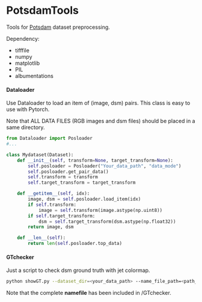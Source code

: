 # PotsdamTools
Tools for [Potsdam](<http://www2.isprs.org/commissions/comm3/wg4/2d-sem-label-potsdam.html>) dataset preprocessing.

Dependency:

- tifffile
- numpy
- matplotlib
- PIL
- albumentations

#### Dataloader

Use Dataloader to load an item of (image, dsm) pairs. This class is easy to use with Pytorch.

Note that ALL DATA FILES (RGB images and dsm files) should be placed in a same directory.

```python
from Dataloader import Posloader
#...

class Mydataset(Dataset):
    def __init__(self, transform=None, target_transform=None):
        self.posloader = Posloader("Your_data_path", "data_mode")
        self.posloader.get_pair_data()
        self.transform = transform
        self.target_transform = target_transform

    def __getitem__(self, idx):
        image, dsm = self.posloader.load_item(idx)
        if self.transform:
            image = self.transform(image.astype(np.uint8))
        if self.target_transform:
            dsm = self.target_transform(dsm.astype(np.float32))
        return image, dsm

    def __len__(self):
        return len(self.posloader.top_data)
```

#### GTchecker

Just a script to check dsm ground truth with jet colormap.

```bash
python showGT.py --dataset_dir=<your_data_path> --name_file_path=<path_of_namefile>
```

Note that the complete **namefile** has been included in /GTchecker.
